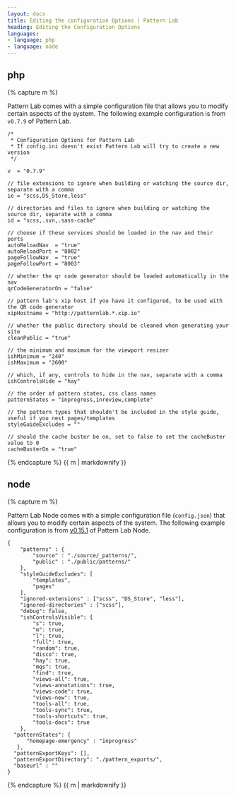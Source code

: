 ```yaml
---
layout: docs
title: Editing the configuration Options | Pattern Lab
heading: Editing the Configuration Options
languages:
- language: php
- language: node
---
```


<!--- start php -->

<div class="tabs__panel" id="php">
<h2 class="language-title">php</h2>

{% capture m %}

Pattern Lab comes with a simple configuration file that allows you to modify certain aspects of the system. The following example configuration is from `v0.7.9` of Pattern Lab.

```
/*
 * Configuration Options for Pattern Lab
 * If config.ini doesn't exist Pattern Lab will try to create a new version
 */

v  = "0.7.9"

// file extensions to ignore when building or watching the source dir, separate with a comma
ie = "scss,DS_Store,less"

// directories and files to ignore when building or watching the source dir, separate with a comma
id = "scss,.svn,.sass-cache"

// choose if these services should be loaded in the nav and their ports
autoReloadNav  = "true"
autoReloadPort = "8002"
pageFollowNav  = "true"
pageFollowPort = "8003"

// whether the qr code generator should be loaded automatically in the nav
qrCodeGeneratorOn = "false"

// pattern lab's xip host if you have it configured, to be used with the QR code generator
xipHostname = "http://patternlab.*.xip.io"

// whether the public directory should be cleaned when generating your site
cleanPublic = "true"

// the minimum and maximum for the viewport resizer
ishMinimum = "240"
ishMaximum = "2600"

// which, if any, controls to hide in the nav, separate with a comma
ishControlsHide = "hay"

// the order of pattern states, css class names
patternStates = "inprogress,inreview,complete"

// the pattern types that shouldn't be included in the style guide, useful if you nest pages/templates
styleGuideExcludes = ""

// should the cache buster be on, set to false to set the cacheBuster value to 0
cacheBusterOn = "true"
```

{% endcapture %}
{{ m | markdownify }}

</div>

<!--- end php -->


<!--- start node -->

<div class="tabs__panel" id="node">
<h2 class="language-title">node</h2>

{% capture m %}

Pattern Lab Node comes with a simple configuration file (`config.json`) that allows you to modify certain aspects of the system. The following example configuration is from [v0.15.1](https://github.com/pattern-lab/patternlab-node/releases/tag/v0.15.1) of Pattern Lab Node.

```
{
	"patterns" : {
		"source" : "./source/_patterns/",
		"public" : "./public/patterns/"
	},
 	"styleGuideExcludes": [
 		"templates",
 		"pages"
 	],
	"ignored-extensions" : ["scss", "DS_Store", "less"],
	"ignored-directories" : ["scss"],
	"debug": false,
	"ishControlsVisible": {
		"s": true,
		"m": true,
		"l": true,
		"full": true,
		"random": true,
		"disco": true,
		"hay": true,
		"mqs": true,
		"find": true,
		"views-all": true,
		"views-annotations": true,
		"views-code": true,
		"views-new": true,
		"tools-all": true,
		"tools-sync": true,
		"tools-shortcuts": true,
		"tools-docs": true
	},
  "patternStates": {
 	  "homepage-emergency" : "inprogress"
   },
  "patternExportKeys": [],
  "patternExportDirectory": "./pattern_exports/",
  "baseurl" : ""
}
```

{% endcapture %}
{{ m | markdownify }}

</div>

<!--- end node -->
